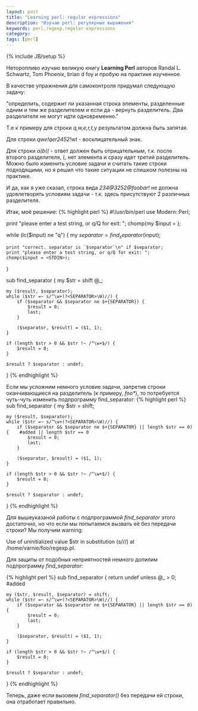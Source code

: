 ```yaml
---
layout: post
title: "Learning perl: regular expressions"
description: "Изучаю perl: регулярные выражения"
keywords: perl,regexp,regular expressions
category: 
tags: [perl]
---
```

{% include JB/setup %}

Неторопливо изучаю великую книгу **Learning Perl** авторов Randal L. Schwartz, Tom Phoenix, brian d foy и пробую на практике изученное.

В качестве упражнения для самоконтроля придумал следующую задачу:

"определить, содержит ли указанная строка элементы, разделенные одним и тем же разделителем и если да - вернуть разделитель. Два разделителя не могут идти одновременно."

Т.е к примеру для строки *q,w,e,r,t,y* результатом должна быть запятая.

Для строки *qwe!qer2452!wt* - восклицательный знак.

Для строки *a(b((* - ответ должен быть отрицательным, т.к. после второго разделителя, (, нет элемента и сразу идет третий разделитель. Можно было изменить условие задачи и считать такие строки подходящими, но я решил что такие ситуации не слишком полезны на практике.

И да, как я уже сказал, строка вида *234@3252@foobar!* не должна удовлетворять условиям задачи - т.к. здесь присутствуют 2 различных разделителя.

Итак, моё решение:
{% highlight perl %}
#!/usr/bin/perl
use Modern::Perl;

print "please enter a test string, or q/Q for exit: ";
chomp(my $input = <STDIN>);
 
while (lc($input) ne "q") { 
    my $separator = find_separator($input);
    
    print "correct. separator is `$separator`\n" if $separator;
    print "please enter a test string, or q/Q for exit: ";
    chomp($input = <STDIN>);
}

sub find_separator {
    my $str = shift @_;
    
    my ($result, $separator);
    while ($str =~ s/^\w+(?<SEPARATOR>\W)//) {
        if ($separator && $separator ne $+{SEPARATOR}) {
            $result = 0;
            last;
        }
       
        ($separator, $result) = ($1, 1);
    }
   
    if (length $str > 0 && $str !~ /^\w+$/) {
        $result = 0;
    }
    
    $result ? $separator : undef;
}
{% endhighlight %}

Если мы усложним немного условие задачи, запретив строки оканчивающиеся на разделитель (к примеру, *foo\**), то потребуется чуть-чуть изменить подпрограмму find_separator:
{% highlight perl %}
sub find_separator {
    my $str = shift;
    
    my ($result, $separator);
    while ($str =~ s/^\w+(?<SEPARATOR>\W)//) {
        if ($separator && $separator ne $+{SEPARATOR} || length $str == 0) {    #added || length $str == 0
            $result = 0;
            last;
        }
       
        ($separator, $result) = ($1, 1);
    }
   
    if (length $str > 0 && $str !~ /^\w+$/) {
        $result = 0;
    }
    
    $result ? $separator : undef;
}
{% endhighlight %}
    
Для вышеуказаной работы с подпрограммой *find_separator* этого достаточно, но что если мы попытаемся вызвать её без передачи строки? Мы получим warning:

<p class="terminal">Use of uninitialized value $str in substitution (s///) at /home/varnie/foo/regexp.pl.</p>

Для защиты от подобных неприятностей немного допилим подпрограмму *find_separator*:

{% highlight perl %}
sub find_separator {
    return undef unless @_ > 0; #added
    
    my ($str, $result, $separator) = shift;
    while ($str =~ s/^\w+(?<SEPARATOR>\W)//) {
        if ($separator && $separator ne $+{SEPARATOR} || length $str == 0) {
            $result = 0;
            last;
        }
       
        ($separator, $result) = ($1, 1);
    }
   
    if (length $str > 0 && $str !~ /^\w+$/) {
        $result = 0;
    }
    
    $result ? $separator : undef;
}
{% endhighlight %}
    
Теперь, даже если вызовем *find_separator()* без передачи ей строки, она отработает правильно.
